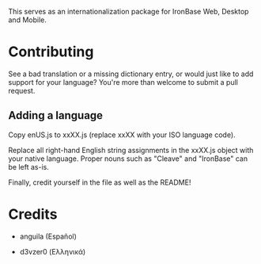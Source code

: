 This serves as an internationalization package for IronBase Web, Desktop and Mobile.

# Contributing

See a bad translation or a missing dictionary entry, or would just like to add support for your language? You're more than welcome to submit a pull request.

## Adding a language

Copy enUS.js to xxXX.js (replace xxXX with your ISO language code).

Replace all right-hand English string assignments in the xxXX.js object with your native language. Proper nouns such as "Cleave" and "IronBase" can be left as-is. 

Finally, credit yourself in the file as well as the README!

# Credits

- anguila (Español)

- d3vzer0 (Ελληνικά)
